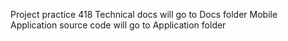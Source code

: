 Project practice 418
Technical docs will go to Docs folder
Mobile Application source code will go to Application folder